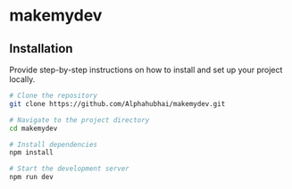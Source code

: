 # makemydev

## Installation
Provide step-by-step instructions on how to install and set up your project locally.
```bash
# Clone the repository
git clone https://github.com/Alphahubhai/makemydev.git

# Navigate to the project directory
cd makemydev

# Install dependencies
npm install

# Start the development server
npm run dev
